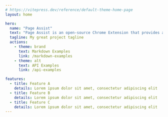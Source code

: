 ```yaml
---
# https://vitepress.dev/reference/default-theme-home-page
layout: home

hero:
  name: "Page Assist"
  text: "Page Assist is an open-source Chrome Extension that provides a Sidebar and Web UI for your Local AI model. It allows you to interact with your model from any webpage."
  tagline: My great project tagline
  actions:
    - theme: brand
      text: Markdown Examples
      link: /markdown-examples
    - theme: alt
      text: API Examples
      link: /api-examples

features:
  - title: Feature A
    details: Lorem ipsum dolor sit amet, consectetur adipiscing elit
  - title: Feature B
    details: Lorem ipsum dolor sit amet, consectetur adipiscing elit
  - title: Feature C
    details: Lorem ipsum dolor sit amet, consectetur adipiscing elit
---
```


